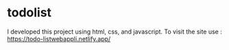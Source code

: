 # todolist
I developed this project using html, css, and javascript. To visit the site use : https://todo-listwebappli.netlify.app/
